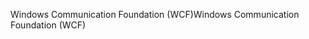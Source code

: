 <span data-ttu-id="7a95f-101">Windows Communication Foundation (WCF)</span><span class="sxs-lookup"><span data-stu-id="7a95f-101">Windows Communication Foundation (WCF)</span></span>